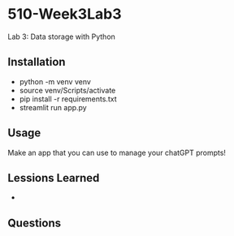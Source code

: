 # 510-Week3Lab3
Lab 3: Data storage with Python

## Installation
- python -m venv venv
- source venv/Scripts/activate
- pip install -r requirements.txt
- streamlit run app.py

## Usage
Make an app that you can use to manage your chatGPT prompts!

## Lessions Learned
- 
## Questions
